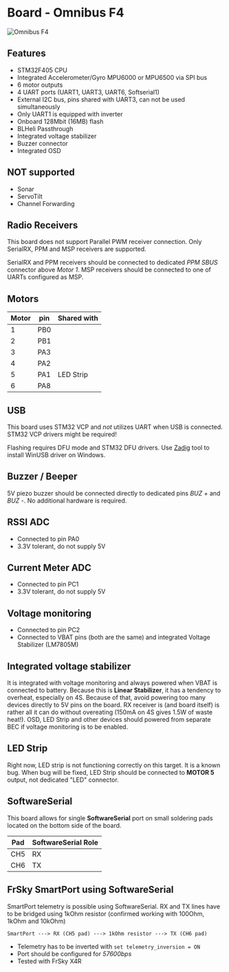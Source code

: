 # Board -  Omnibus F4

![Omnibus F4](https://quadmeup.com/wp-content/uploads/2016/11/Omnibus-F4-Pinout-Top-Full-768x447.jpg)

## Features

* STM32F405 CPU
* Integrated Accelerometer/Gyro MPU6000 or MPU6500 via SPI bus
* 6 motor outputs
* 4 UART ports (UART1, UART3, UART6, Softserial1)
* External I2C bus, pins shared with UART3, can not be used simultaneously
* Only UART1 is equipped with inverter
* Onboard 128Mbit (16MB) flash
* BLHeli Passthrough
* Integrated voltage stabilizer
* Buzzer connector
* Integrated OSD

## **NOT** supported

* Sonar
* ServoTilt
* Channel Forwarding

## Radio Receivers

This board does not support Parallel PWM receiver connection. Only SerialRX, PPM and MSP receivers are supported.

SerialRX and PPM receivers should be connected to dedicated _PPM SBUS_ connector above _Motor 1_. MSP receivers should be connected to one of UARTs configured as MSP.

## Motors

| Motor     | pin   |   Shared with |
| ----      | ----  |   ----        |
| 1         | PB0   |               |
| 2         | PB1   |               |
| 3         | PA3   |               |
| 4         | PA2   |               |
| 5         | PA1   | LED Strip     |
| 6         | PA8   |               |

## USB

This board uses STM32 VCP and _not_ utilizes UART when USB is connected. STM32 VCP drivers might be required!

Flashing requires DFU mode and STM32 DFU drivers. Use [Zadig](http://zadig.akeo.ie) tool to install WinUSB driver on Windows.

## Buzzer / Beeper

5V piezo buzzer should be connected directly to dedicated pins _BUZ +_ and _BUZ -_. No additional hardware is required.

## RSSI ADC

* Connected to pin PA0
* 3.3V tolerant, do not supply 5V

## Current Meter ADC

* Connected to pin PC1
* 3.3V tolerant, do not supply 5V

## Voltage monitoring

* Connected to pin PC2
* Connected to VBAT pins (both are the same) and integrated Voltage Stabilizer (LM7805M)

## Integrated voltage stabilizer

It is integrated with voltage monitoring and always powered when VBAT is connected to battery.
Because this is **Linear Stabilizer**, it has a tendency to overheat, especially on 4S. Because of that,
avoid powering too many devices directly to 5V pins on the board. RX receiver is (and board itself) is rather all
it can do without overeating (150mA on 4S gives 1.5W of waste heat!). OSD, LED Strip and other devices should powered from separate BEC if voltage monitoring is to be enabled.

## LED Strip

Right now, LED strip is not functioning correctly on this target. It is a known bug. When bug will be fixed, LED Strip should be connected to **MOTOR 5** output, not dedicated "LED" connector.

## SoftwareSerial

This board allows for single **SoftwareSerial** port on small soldering pads located on the bottom side of the board. 

| Pad   | SoftwareSerial Role   |
| ----  | ----                  |
| CH5   | RX                    |
| CH6   | TX                    |

## FrSky SmartPort using SoftwareSerial

SmartPort telemetry is possible using SoftwareSerial. RX and TX lines have to be bridged using
1kOhm resistor (confirmed working with 100Ohm, 1kOhm and 10kOhm)

```
SmartPort ---> RX (CH5 pad) ---> 1kOhm resistor ---> TX (CH6 pad)
```

* Telemetry has to be inverted with `set telemetry_inversion = ON`
* Port should be configured for _57600bps_
* Tested with FrSky X4R